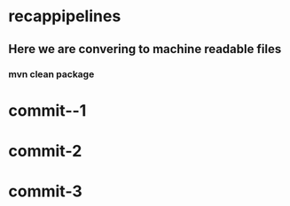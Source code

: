 # recappipelines
## Here we are convering to machine readable files 
### mvn clean package
# commit--1
# commit-2
# commit-3